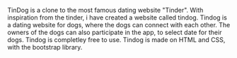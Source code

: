 TinDog is a clone to the most famous dating website "Tinder". With inspiration from the tinder, i have created a website called tindog.
Tindog is a dating website for dogs, where the dogs can connect with each other. The owners of the dogs can also participate in the app, to select date for their dogs. Tindog is completley free to use.
Tindog is made on HTML and CSS, with the bootstrap library.
